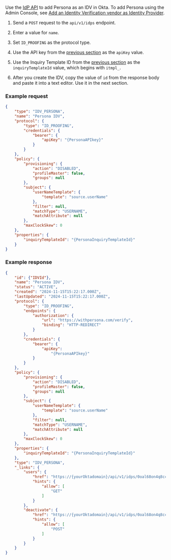 Use the [IdP API](https://developer.okta.com/docs/api/openapi/okta-management/management/tag/IdentityProvider/) to add Persona as an IDV in Okta. To add Persona using the Admin Console, see [Add an Identity Verification vendor as Identity Provider](https://help.okta.com/okta_help.htm?type=oie&id=id-verification).

1. Send a `POST` request to the `api/v1/idps` endpoint.

1. Enter a value for `name`.

1. Set `ID_PROOFING` as the protocol type.

1. Use the API key from the [previous section](#configure-the-api-key-and-redirect-uri-of-the-persona-app) as the `apiKey` value.

1. Use the Inquiry Template ID from the [previous section](#configure-identity-verification-template) as the `inquiryTemplateId` value, which begins with `itmpl_`.

1. After you create the IDV, copy the value of `id` from the response body and paste it into a text editor. Use it in the next section.

### Example request

```json
{
    "type": "IDV_PERSONA",
    "name": "Persona IDV",
    "protocol": {
        "type": "ID_PROOFING",
        "credentials": {
            "bearer": {
                "apiKey": "{PersonaAPIkey}"
            }
        }
    },
    "policy": {
        "provisioning": {
            "action": "DISABLED",
            "profileMaster": false,
            "groups": null
        },
        "subject": {
            "userNameTemplate": {
                "template": "source.userName"
            },
            "filter": null,
            "matchType": "USERNAME",
            "matchAttribute": null
        },
        "maxClockSkew": 0
    },
    "properties": {
        "inquiryTemplateId": "{PersonaInquiryTemplateId}"
    }
}
```

### Example response

```json
{
    "id": {"IDVId"},
    "name": "Persona IDV",
    "status": "ACTIVE",
    "created": "2024-11-15T15:22:17.000Z",
    "lastUpdated": "2024-11-15T15:22:17.000Z",
    "protocol": {
        "type": "ID_PROOFING",
        "endpoints": {
            "authorization": {
                "url": "https://withpersona.com/verify",
                "binding": "HTTP-REDIRECT"
            }
        },
        "credentials": {
            "bearer": {
                "apiKey": 
                    "{PersonaAPIkey}"
            }
        }
    },
    "policy": {
        "provisioning": {
            "action": "DISABLED",
            "profileMaster": false,
            "groups": null
        },
        "subject": {
            "userNameTemplate": {
                "template": "source.userName"
            },
            "filter": null,
            "matchType": "USERNAME",
            "matchAttribute": null
        },
        "maxClockSkew": 0
    },
    "properties": {
        "inquiryTemplateId": "{PersonaInquiryTemplateId}"
    },
    "type": "IDV_PERSONA",
    "_links": {
        "users": {
            "href": "https://{yourOktadomain}/api/v1/idps/0oal68on4q8cch2y55d7/users",
            "hints": {
                "allow": [
                    "GET"
                ]
            }
        },
        "deactivate": {
            "href": "https://{yourOktadomain}/api/v1/idps/0oal68on4q8cch2y55d7/lifecycle/deactivate",
            "hints": {
                "allow": [
                    "POST"
                ]
            }
        }
    }
}
```